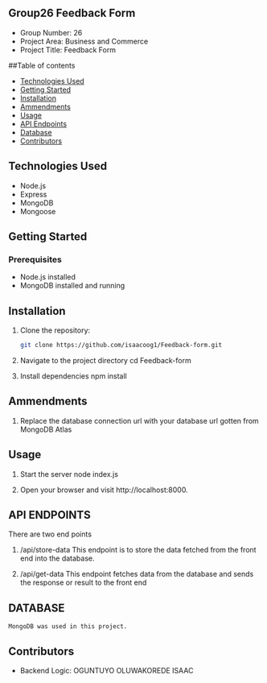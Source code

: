 ## Group26 Feedback Form

- Group Number: 26
- Project Area: Business and Commerce
- Project Title: Feedback Form

##Table of contents
- [Technologies Used](#technologies-used)
- [Getting Started](#getting-started)
- [Installation](#installation)
- [Ammendments](#ammendments)
- [Usage](#usage)
- [API Endpoints](#api-endpoints)
- [Database](#database)
- [Contributors](#contributors)

## Technologies Used
- Node.js
- Express
- MongoDB
- Mongoose

## Getting Started

### Prerequisites

- Node.js installed
- MongoDB installed and running

## Installation

1. Clone the repository:

   ```bash
   git clone https://github.com/isaacoog1/Feedback-form.git

2. Navigate to the project directory
    cd Feedback-form

3. Install dependencies
    npm install

## Ammendments
1. Replace the database connection url with your database url gotten from MongoDB Atlas

## Usage
1. Start the server
    node index.js

2. Open your browser and visit http://localhost:8000.

## API ENDPOINTS
There are two end points
1. /api/store-data
    This endpoint is to store the data fetched from the front end into the database.

2. /api/get-data
    This endpoint fetches data from the database and sends the response or result to the front end

## DATABASE
    MongoDB was used in this project.
    
## Contributors
- Backend Logic: OGUNTUYO OLUWAKOREDE ISAAC 






